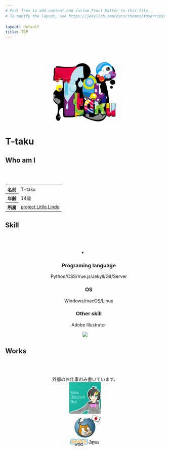 ```yaml
---
# Feel free to add content and custom Front Matter to this file.
# To modify the layout, see https://jekyllrb.com/docs/themes/#overriding-theme-defaults

layout: default
title: TOP
---
```

<br><br>

<center>
<img src="img/T-taku.png" alt = "アイコン" width= "200">
</center>

# T-taku

<center>
<div class="inline"><a href="https://github.com/T-taku"><i class="fab fa-github"></i></a></div>
<div class="inline"><a href="https://twitter.com/T_taku0427"><i class="fab fa-twitter"></i></a></div>
<div class="inline"><a href="https://t-taku.jp/"><i class="far fa-window-maximize"></i></a></div>
</center>

## Who am I
<br><br>
<center>
<table>
  <tr>
  <th>名前</th>
    <td>T-taku</td>
  </tr>
  <tr>
  <th>年齢</th>
    <td>14歳</td>
  </tr>
  <tr>
  <th>所属</th>
    <td><a href="https://littlelindo.jp/">project Little Lindo</a></td>
  </tr>
</table>
</center>

## Skill
<br><br>
<center>
<li>
<ul><h3>Programing language</h3> Python/CSS/Vue.js/Jekyll/Git/Server</ul>
<ul><h3>OS</h3> Windows/macOS/Linux</ul>
<ul><h3>Other skill</h3> Adobe Illustrator</ul>
</li>
<img src="https://grass-graph.moshimo.works/images/T-taku.png">
</center>

## Works
<br><br>
<center>
外部のお仕事のみ書いています。<br>
<div class="inline-2"><a href="https://sina-chan-d.com"><img src="img/sina.png" alt = "Sina-chan" width= "100"></a></div>
<div class="inline-2"><a href="https://ja.scratch-wiki.info"><img src="img/Wiki.png" alt = "Japanese Scratch-Wiki" width= "100"></a></div>